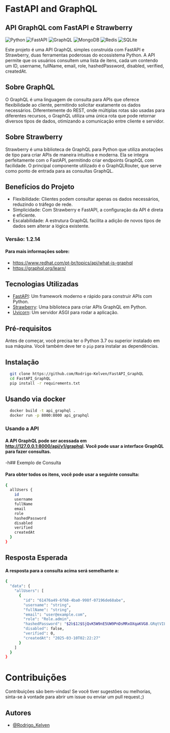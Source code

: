 
# FastAPI and GraphQL

## API GraphQL com FastAPI e Strawberry
![Python](https://img.shields.io/badge/python-3670A0?style=for-the-badge&logo=python&logoColor=ffdd54) 
![FastAPI](https://img.shields.io/badge/FastAPI-%23FF4F00.svg?style=for-the-badge&logo=fastapi&logoColor=white)
![GraphQL](https://img.shields.io/badge/GraphQL-%23E10098.svg?style=for-the-badge&logo=graphql&logoColor=white)
![MongoDB](https://img.shields.io/badge/MongoDB-%234ea94b.svg?style=for-the-badge&logo=mongodb&logoColor=white) 
![Redis](https://img.shields.io/badge/redis-%23DD0031.svg?style=for-the-badge&logo=redis&logoColor=white)
![SQLite](https://img.shields.io/badge/sqlite-%2307405e.svg?style=for-the-badge&logo=sqlite&logoColor=white) 


 Este projeto é uma API GraphQL simples construída com FastAPI e Strawberry, duas ferramentas poderosas do ecossistema Python. A API permite que os usuários consultem uma lista de itens, cada um contendo um ID, username, fullName, email, role, hashedPassword, disabled, verified, createdAt.

## Sobre GraphQL
 O GraphQL é uma linguagem de consulta para APIs que oferece flexibilidade ao cliente, permitindo solicitar exatamente os dados necessários. Diferentemente do REST, onde múltiplas rotas são usadas para diferentes recursos, o GraphQL utiliza uma única rota que pode retornar diversos tipos de dados, otimizando a comunicação entre cliente e servidor.

## Sobre Strawberry

Strawberry é uma biblioteca de GraphQL para Python que utiliza anotações de tipo para criar APIs de maneira intuitiva e moderna. Ela se integra perfeitamente com o FastAPI, permitindo criar endpoints GraphQL com facilidade. O principal componente utilizado é o GraphQLRouter, que serve como ponto de entrada para as consultas GraphQL.

## Benefícios do Projeto

  - Flexibilidade: Clientes podem consultar apenas os dados necessários, reduzindo o tráfego de rede.
  - Simplicidade: Com Strawberry e FastAPI, a configuração da API é direta e eficiente.
  - Escalabilidade: A estrutura GraphQL facilita a adição de novos tipos de dados sem alterar a lógica existente.


### Versão: 1.2.14

#### Para mais informações sobre: 
* https://www.redhat.com/pt-br/topics/api/what-is-graphql
* https://graphql.org/learn/


## Tecnologias Utilizadas

- [FastAPI](https://fastapi.tiangolo.com/): Um framework moderno e rápido para construir APIs com Python.
- [Strawberry](https://strawberry.rocks/): Uma biblioteca para criar APIs GraphQL em Python.
- [Uvicorn](https://www.uvicorn.org/): Um servidor ASGI para rodar a aplicação.

## Pré-requisitos

Antes de começar, você precisa ter o Python 3.7 ou superior instalado em sua máquina. Você também deve ter o `pip` para instalar as dependências.

## Instalação
```bash
  git clone https://github.com/Rodrigo-Kelven/FastAPI_GraphQL
  cd FastAPI_GraphQL
  pip install -r requirements.txt
```

## Usando via docker
```bash
  docker build -t api_graphql .
  docker run -p 8000:8000 api_graphql
```

### Usando a API

#### A API GraphQL pode ser acessada em http://127.0.0.1:8000/api/v1/graphql. Você pode usar a interface GraphQL para fazer consultas.

 -h## Exemplo de Consulta

#### Para obter todos os itens, você pode usar a seguinte consulta:

```bash
{
  allUsers {
    id
    username
    fullName
    email
    role
    hashedPassword
    disabled
    verified
    createdAt    
  }
}
```
## Resposta Esperada

#### A resposta para a consulta acima será semelhante a:

```bash
{
  "data": {
    "allUsers": [
      {
        "id": "61476a49-6f68-4ba0-998f-07196de68abe",
        "username": "string",
        "fullName": "string",
        "email": "user@example.com",
        "role": "Role.admin",
        "hashedPassword": "$2b$12$SjQvK5W9nE5UW9PnDsMRxOXqaKVG8.GRqtVIL/5ZeiAV33c5SV2M.",
        "disabled": false,
        "verified": 0,
        "createdAt": "2025-03-10T02:22:27"
      }
    ]
  }
}
```

# Contribuições
Contribuições são bem-vindas! Se você tiver sugestões ou melhorias, sinta-se à vontade para abrir um issue ou enviar um pull request.;)

## Autores
- [@Rodrigo_Kelven](https://github.com/Rodrigo-Kelven)
